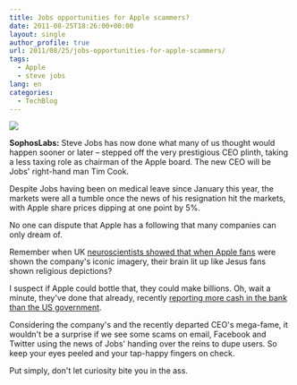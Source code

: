 ```yaml
---
title: Jobs opportunities for Apple scammers?
date: 2011-08-25T18:26:00+00:00
layout: single
author_profile: true
url: 2011/08/25/jobs-opportunities-for-apple-scammers/
tags:
  - Apple
  - steve jobs
lang: en
categories: 
  - TechBlog
---
```

[![](http://4.bp.blogspot.com/-yE_g7QL5k-A/TlaMsjrhwjI/AAAAAAAAD_M/mJ6JO_Ow1HI/s1600/jobs_economist_cover.jpg)](http://4.bp.blogspot.com/-yE_g7QL5k-A/TlaMsjrhwjI/AAAAAAAAD_M/mJ6JO_Ow1HI/s1600/jobs_economist_cover.jpg)

  
**SophosLabs:** Steve Jobs has now done what many of us thought would happen sooner or later – stepped off the very prestigious CEO plinth, taking a less taxing role as chairman of the Apple board. The new CEO will be Jobs' right-hand man Tim Cook.

Despite Jobs having been on medical leave since January this year, the markets were all a tumble once the news of his resignation hit the markets, with Apple share prices dipping at one point by 5%.

No one can dispute that Apple has a following that many companies can only dream of.

Remember when UK [neuroscientists showed that when Apple fans](http://www.gadgetsdna.com/apple-stimulates-religious-reaction-in-brains-of-fans-study/10847/) were shown the company's iconic imagery, their brain lit up like Jesus fans shown religious depictions?

I suspect if Apple could bottle that, they could make billions. Oh, wait a minute, they've done that already, recently [reporting more cash in the bank than the US government](http://www.businessinsider.com/apple-has-more-cash-on-hand-than-the-us-government-2011-7).

Considering the company's and the recently departed CEO's mega-fame, it wouldn't be a surprise if we see some scams on email, Facebook and Twitter using the news of Jobs' handing over the reins to dupe users. So keep your eyes peeled and your tap-happy fingers on check.

Put simply, don't let curiosity bite you in the ass.